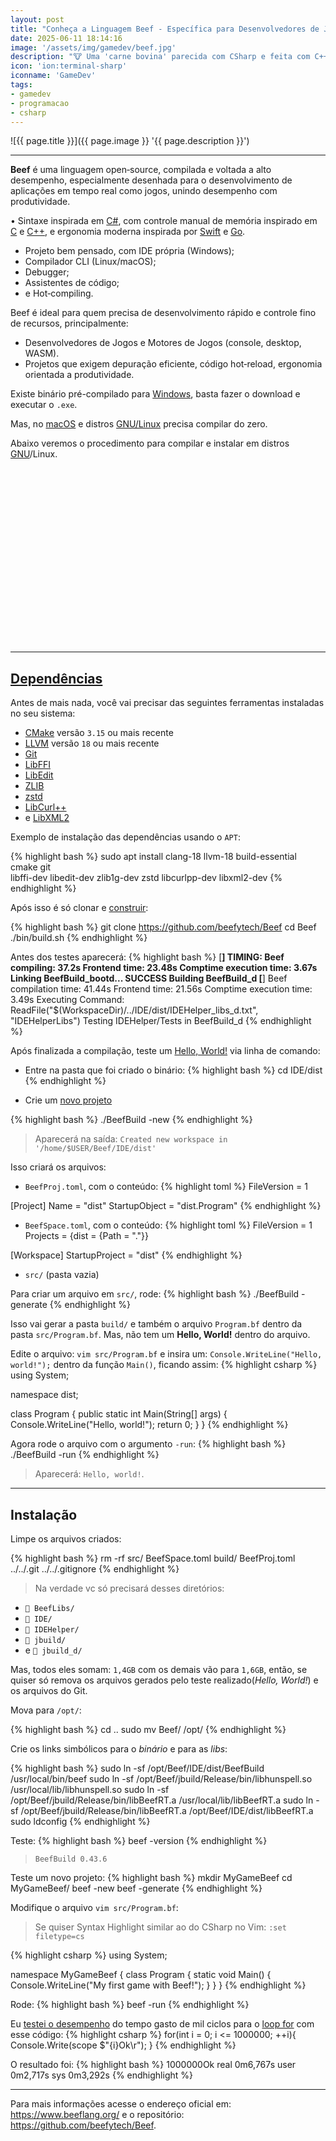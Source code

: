 ```yaml
---
layout: post
title: "Conheça a Linguagem Beef - Específica para Desenvolvedores de Jogos"
date: 2025-06-11 18:14:16
image: '/assets/img/gamedev/beef.jpg'
description: "🐮 Uma 'carne bovina' parecida com CSharp e feita com C++"
icon: 'ion:terminal-sharp'
iconname: 'GameDev'
tags:
- gamedev
- programacao
- csharp
---
```


![{{ page.title }}]({{ page.image }} '{{ page.description }}')

---

**Beef** é uma linguagem open‑source, compilada e voltada a alto desempenho, especialmente desenhada para o desenvolvimento de aplicações em tempo real como jogos, unindo desempenho com produtividade.

• Sintaxe inspirada em [C#](https://terminalroot.com.br/tags#csharp), com controle manual de memória inspirado em [C](https://terminalroot.com.br/tags#linguagemc) e [C++](https://terminalroot.com.br/tags#cpp), e ergonomia moderna inspirada por [Swift](https://terminalroot.com.br/tags#swift) e [Go](https://terminalroot.com.br/tags#go).

+ Projeto bem pensado, com IDE própria (Windows); 
+ Compilador CLI (Linux/macOS);
+ Debugger;
+ Assistentes de código;
+ e Hot‑compiling.

Beef é ideal para quem precisa de desenvolvimento rápido e controle fino de recursos, principalmente:
+ Desenvolvedores de Jogos e Motores de Jogos (console, desktop, WASM).
+ Projetos que exigem depuração eficiente, código hot‑reload, ergonomia orientada a produtividade.

Existe binário pré-compilado para [Windows](https://terminalroot.com.br/tags#windows), basta fazer o download e executar o `.exe`. 

Mas, no [macOS](https://terminalroot.com.br/tags#macos) e distros [GNU/Linux](https://terminalroot.com.br/tags#gnulinux) precisa compilar do zero.

Abaixo veremos o procedimento para compilar e instalar em distros [GNU](https://terminalroot.com.br/tags#gnu)/Linux.


<!-- SQUARE - GAMES ROOT -->
<script async src="//pagead2.googlesyndication.com/pagead/js/adsbygoogle.js"></script>
<ins class="adsbygoogle"
style="display:inline-block;width:336px;height:280px"
data-ad-client="ca-pub-2838251107855362"
data-ad-slot="5351066970"></ins>
<script>
(adsbygoogle = window.adsbygoogle || []).push({});
</script>

---

## [Dependências](https://www.beeflang.org/docs/getting-start/building/#building-on-linux-and-macos)
Antes de mais nada, você vai precisar das seguintes ferramentas instaladas no seu sistema:

+ [CMake](https://terminalroot.com.br/tags#cmake) versão `3.15` ou mais recente
+ [LLVM](https://terminalroot.com.br/tags#llvm) versão `18` ou mais recente
+ [Git](https://terminalroot.com.br/tags#git)
+ [LibFFI](https://github.com/libffi/libffi)
+ [LibEdit](https://github.com/cdesjardins/libedit)
+ [ZLIB](https://terminalroot.com.br/2021/06/como-utilizar-a-biblioteca-zlib-com-cpp.html)
+ [zstd](https://github.com/facebook/zstd)
+ [LibCurl++](https://terminalroot.com.br/2025/01/como-consumir-apis-com-curl-e-cpp-no-terminal.html)
+ e [LibXML2](https://github.com/GNOME/libxml2)

Exemplo de instalação das dependências usando o `APT`:

{% highlight bash %}
sudo apt install clang-18 llvm-18 build-essential cmake git \
  libffi-dev libedit-dev zlib1g-dev zstd libcurlpp-dev libxml2-dev
{% endhighlight %}

Após isso é só clonar e [construir](https://www.beeflang.org/docs/getting-start/building/#build-steps-1):

{% highlight bash %}
git clone https://github.com/beefytech/Beef
cd Beef
./bin/build.sh
{% endhighlight %}

Antes dos testes aparecerá:
{% highlight bash %}
[******************************]
TIMING: Beef compiling: 37.2s
Frontend time: 23.48s
Comptime execution time: 3.67s
Linking BeefBuild_bootd...
SUCCESS
Building BeefBuild_d
[******************************]
Beef compilation time: 41.44s
Frontend time: 21.56s
Comptime execution time: 3.49s
Executing Command: ReadFile("$(WorkspaceDir)/../IDE/dist/IDEHelper_libs_d.txt", "IDEHelperLibs")
Testing IDEHelper/Tests in BeefBuild_d
{% endhighlight %}

Após finalizada a compilação, teste um [Hello, World!](https://www.beeflang.org/docs/getting-start/#creating-an-ide-based-hello-world) via linha de comando:

+ Entre na pasta que foi criado o binário:
{% highlight bash %}
cd IDE/dist
{% endhighlight %}

+ Crie um [novo projeto](https://www.beeflang.org/docs/ide/commandline/#beef-ide-command-line-arguments)

{% highlight bash %}
./BeefBuild -new
{% endhighlight %}
> Aparecerá na saída: `Created new workspace in '/home/$USER/Beef/IDE/dist'`

Isso criará os arquivos:

+ `BeefProj.toml`, com o conteúdo:
{% highlight toml %}
FileVersion = 1

[Project]
Name = "dist"
StartupObject = "dist.Program"
{% endhighlight %}

+ `BeefSpace.toml`, com o conteúdo:
{% highlight toml %}
FileVersion = 1
Projects = {dist = {Path = "."}}

[Workspace]
StartupProject = "dist"
{% endhighlight %}

+ `src/` (pasta vazia)

Para criar um arquivo em `src/`, rode:
{% highlight bash %}
./BeefBuild -generate
{% endhighlight %}

Isso vai gerar a pasta `build/` e também o arquivo `Program.bf` dentro da pasta `src/Program.bf`. Mas, não tem um **Hello, World!** dentro do arquivo.

Edite o arquivo: `vim src/Program.bf` e insira um: `Console.WriteLine("Hello, world!");` dentro da função `Main()`, ficando assim:
{% highlight csharp %}
using System;

namespace dist;

class Program
{
	public static int Main(String[] args)
	{
    Console.WriteLine("Hello, world!");
		return 0;
	}
}
{% endhighlight %}

Agora rode o arquivo com o argumento `-run`:
{% highlight bash %}
./BeefBuild -run
{% endhighlight %}
> Aparecerá: `Hello, world!`.

---

## Instalação
Limpe os arquivos criados:

{% highlight bash %}
rm -rf src/ BeefSpace.toml build/ BeefProj.toml ../../.git ../../.gitignore
{% endhighlight %}

> Na verdade vc só precisará desses diretórios: 
+ `📁 BeefLibs/`
+ `📁 IDE/`
+ `📁 IDEHelper/`
+ `📁 jbuild/`
+ e `📁 jbuild_d/`

Mas, todos eles somam: `1,4GB` com os demais vão para `1,6GB`, então, se quiser só remova os arquivos gerados pelo teste realizado(*Hello, World!*) e os arquivos do Git.

Mova para `/opt/`:

{% highlight bash %}
cd ..
sudo mv Beef/ /opt/
{% endhighlight %}

Crie os links simbólicos para o *binário* e para as *libs*:

{% highlight bash %}
sudo ln -sf /opt/Beef/IDE/dist/BeefBuild /usr/local/bin/beef
sudo ln -sf /opt/Beef/jbuild/Release/bin/libhunspell.so /usr/local/lib/libhunspell.so
sudo ln -sf /opt/Beef/jbuild/Release/bin/libBeefRT.a /usr/local/lib/libBeefRT.a
sudo ln -sf /opt/Beef/jbuild/Release/bin/libBeefRT.a /opt/Beef/IDE/dist/libBeefRT.a
sudo ldconfig
{% endhighlight %}

Teste:
{% highlight bash %}
beef -version
{% endhighlight %}
> `BeefBuild 0.43.6`

Teste um novo projeto:
{% highlight bash %}
mkdir MyGameBeef
cd MyGameBeef/
beef -new
beef -generate
{% endhighlight %}

Modifique o arquivo `vim src/Program.bf`:
> Se quiser Syntax Highlight similar ao do CSharp no Vim: `:set filetype=cs` 

{% highlight csharp %}
using System;

namespace MyGameBeef {
  class Program {
    static void Main() {
      Console.WriteLine("My first game with Beef!");
    }
  }
}
{% endhighlight %}

Rode:
{% highlight bash %}
beef -run
{% endhighlight %}

Eu [testei o desempenho](https://terminalroot.com.br/2023/01/testei-o-desempenho-de-10-linguagens-de-programacao-ranking-final.html) do tempo gasto de mil ciclos para o [loop for](https://www.beeflang.org/docs/language-guide/statements/#for) com esse código:
{% highlight csharp %}
for(int i = 0; i <= 1000000; ++i){
  Console.Write(scope $"{i}Ok\r");
}
{% endhighlight %}

O resultado foi:
{% highlight bash %}
1000000Ok
real	0m6,767s
user	0m2,717s
sys	0m3,292s
{% endhighlight %}


<!-- RECTANGLE LARGE -->
<script async src="https://pagead2.googlesyndication.com/pagead/js/adsbygoogle.js"></script>
<!-- Informat -->
<ins class="adsbygoogle"
style="display:block"
data-ad-client="ca-pub-2838251107855362"
data-ad-slot="2327980059"
data-ad-format="auto"
data-full-width-responsive="true"></ins>
<script>
(adsbygoogle = window.adsbygoogle || []).push({});
</script>

---

Para mais informações acesse o endereço oficial em: <https://www.beeflang.org/> e o repositório: <https://github.com/beefytech/Beef>.

